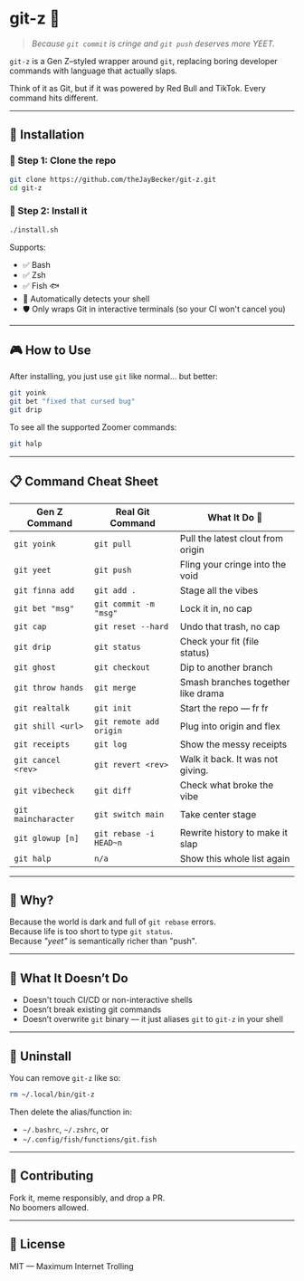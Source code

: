 # git-z 🧃

> _Because `git commit` is cringe and `git push` deserves more YEET._

`git-z` is a Gen Z–styled wrapper around `git`, replacing boring developer commands with language that actually slaps.

Think of it as Git, but if it was powered by Red Bull and TikTok. Every command hits different. 

---

## 💾 Installation

### 🧠 Step 1: Clone the repo

```bash
git clone https://github.com/theJayBecker/git-z.git
cd git-z
```

### 🔧 Step 2: Install it

```bash
./install.sh
```

Supports:
- ✅ Bash
- ✅ Zsh
- ✅ Fish 🐟
- 🧠 Automatically detects your shell
- 🛡 Only wraps Git in interactive terminals (so your CI won't cancel you)

---

## 🎮 How to Use

After installing, you just use `git` like normal... but better:

```bash
git yoink
git bet "fixed that cursed bug"
git drip
```

To see all the supported Zoomer commands:

```bash
git halp
```

---

## 📋 Command Cheat Sheet

| Gen Z Command       | Real Git Command         | What It Do 💅                          |
|---------------------|--------------------------|----------------------------------------|
| `git yoink`         | `git pull`               | Pull the latest clout from origin      |
| `git yeet`          | `git push`               | Fling your cringe into the void        |
| `git finna add`     | `git add .`              | Stage all the vibes                    |
| `git bet "msg"`     | `git commit -m "msg"`    | Lock it in, no cap                     |
| `git cap`           | `git reset --hard`       | Undo that trash, no cap                |
| `git drip`          | `git status`             | Check your fit (file status)           |
| `git ghost`         | `git checkout`           | Dip to another branch                  |
| `git throw hands`   | `git merge`              | Smash branches together like drama     |
| `git realtalk`      | `git init`               | Start the repo — fr fr                 |
| `git shill <url>`   | `git remote add origin`  | Plug into origin and flex              |
| `git receipts`      | `git log`                | Show the messy receipts                |
| `git cancel <rev>`  | `git revert <rev>`       | Walk it back. It was not giving.       |
| `git vibecheck`     | `git diff`               | Check what broke the vibe              |
| `git maincharacter` | `git switch main`        | Take center stage                      |
| `git glowup [n]`    | `git rebase -i HEAD~n`   | Rewrite history to make it slap        |
| `git halp`          | `n/a`                    | Show this whole list again             |

---

## 🛟 Why?

Because the world is dark and full of `git rebase` errors.  
Because life is too short to type `git status`.  
Because _"yeet"_ is semantically richer than "push".

---

## 🧼 What It Doesn’t Do

- Doesn't touch CI/CD or non-interactive shells
- Doesn’t break existing git commands
- Doesn’t overwrite `git` binary — it just aliases `git` to `git-z` in your shell

---

## 🧽 Uninstall

You can remove `git-z` like so:

```bash
rm ~/.local/bin/git-z
```

Then delete the alias/function in:
- `~/.bashrc`, `~/.zshrc`, or
- `~/.config/fish/functions/git.fish`

---

## 🧃 Contributing

Fork it, meme responsibly, and drop a PR.  
No boomers allowed.

---

## 🧠 License

MIT — Maximum Internet Trolling
